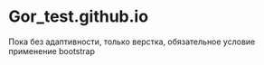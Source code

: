 # Gor_test.github.io
Пока без адаптивности, только верстка, обязательное условие применение bootstrap
